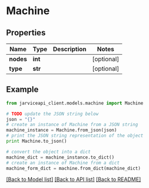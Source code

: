 # Machine


## Properties
Name | Type | Description | Notes
------------ | ------------- | ------------- | -------------
**nodes** | **int** |  | [optional] 
**type** | **str** |  | [optional] 

## Example

```python
from jarviceapi_client.models.machine import Machine

# TODO update the JSON string below
json = "{}"
# create an instance of Machine from a JSON string
machine_instance = Machine.from_json(json)
# print the JSON string representation of the object
print Machine.to_json()

# convert the object into a dict
machine_dict = machine_instance.to_dict()
# create an instance of Machine from a dict
machine_form_dict = machine.from_dict(machine_dict)
```
[[Back to Model list]](../README.md#documentation-for-models) [[Back to API list]](../README.md#documentation-for-api-endpoints) [[Back to README]](../README.md)


